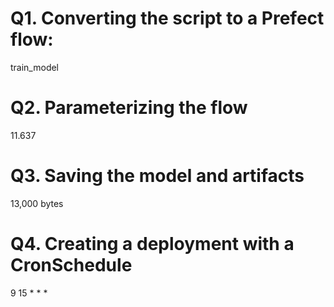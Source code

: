 # Q1. Converting the script to a Prefect flow:

train_model

# Q2. Parameterizing the flow

11.637

# Q3. Saving the model and artifacts

13,000 bytes

# Q4. Creating a deployment with a CronSchedule

9 15 * * *
